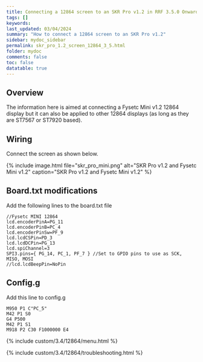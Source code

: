 ```yaml
---
title: Connecting a 12864 screen to an SKR Pro v1.2 in RRF 3.5.0 Onwards
tags: []
keywords: 
last_updated: 03/04/2024
summary: "How to connect a 12864 screen to an SKR Pro v1.2"
sidebar: mydoc_sidebar
permalink: skr_pro_1.2_screen_12864_3_5.html
folder: mydoc
comments: false
toc: false
datatable: true
---
```


## Overview

The information here is aimed at connecting a Fysetc Mini v1.2 12864 display but it can also be applied to other 12864 displays (as long as they are ST7567 or ST7920 based).  

## Wiring

Connect the screen as shown below.  

{% include image.html file="skr_pro_mini.png" alt="SKR Pro v1.2 and Fysetc Mini v1.2" caption="SKR Pro v1.2 and Fysetc Mini v1.2" %}

## Board.txt modifications

Add the following lines to the board.txt file

```text
//Fysetc MINI 12864
lcd.encoderPinA=PG_11
lcd.encoderPinB=PC_4
lcd.encoderPinSw=PF_9
lcd.lcdCSPin=PD_3
lcd.lcdDCPin=PG_13
lcd.spiChannel=3
SPI3.pins={ PG_14, PC_1, PF_7 } //Set to GPIO pins to use as SCK, MISO, MOSI
//lcd.lcdBeepPin=NoPin
```

## Config.g

Add this line to config.g

```text
M950 P1 C"PC_5"
M42 P1 S0
G4 P500
M42 P1 S1
M918 P2 C30 F1000000 E4
```

{% include custom/3.4/12864/menu.html %}

{% include custom/3.4/12864/troubleshooting.html %}
